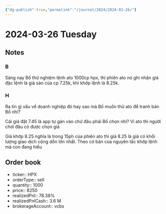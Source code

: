 ```yaml
---
{"dg-publish":true,"permalink":"/journal/2024/2024-03-26/"}
---
```


# 2024-03-26 Tuesday

## Notes

### B

Sáng nay Bố thử nghiệm lệnh ato 1000cp hpx, thì phiên ato nó ghi nhận giá đặc lệnh là giá sàn của cp 7.25k, khi khớp lệnh là 8.25k.

### H

Ra tin gì xấu về doanh nghiệp đó hay sao mà Bố muốn thử ato để tranh bán Bố nhỉ?

Cái giá đặt 7.45 là app tự gán vào chứ đâu phải Bố chọn nhỉ? Vì ato thì người chơi đâu có được chọn giá

Giá khớp 8.25 nghĩa là trong 15ph của phiên ato thì giá 8.25 là giá có khối lượng giao dịch cộng dồn lớn nhất. Theo cơ bản của nguyên tắc khớp lệnh mà con đang hiểu

## Order book

- ticker:: HPX
- orderType:: sell
- quantity:: 1000
- price:: 8250
- realizedPnl:: 78.38%
- realizedPnlCash:: 3.6 M
- brokerageAccount:: vcbs
